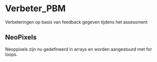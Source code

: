 # Verbeter_PBM
Verbeteringen op basis van feedback gegeven tijdens het assessment 

## NeoPixels
Neoppixels zijn nu gedefineerd in arrays en worden aangestuurd met for loops.
